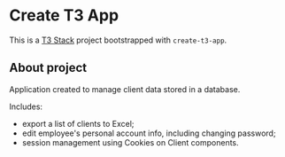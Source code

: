 # Create T3 App

This is a [T3 Stack](https://create.t3.gg/) project bootstrapped with `create-t3-app`.

## About project

Application created to manage client data stored in a database.

Includes:
- export a list of clients to Excel;
- edit employee's personal account info, including changing password;
- session management using Cookies on Client components.
